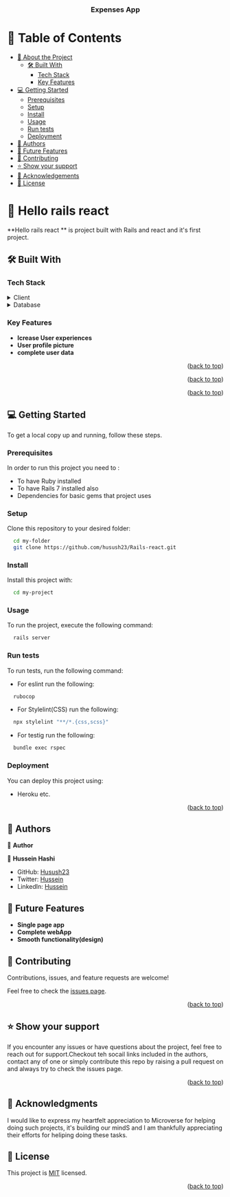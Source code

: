 <a name="readme-top"></a>

<div align="center">

  <h3><b>Expenses App </b></h3>

</div>

<!-- TABLE OF CONTENTS -->

# 📗 Table of Contents

- [📖 About the Project](#about-project)
  - [🛠 Built With](#built-with)
    - [Tech Stack](#tech-stack)
    - [Key Features](#key-features)
- [💻 Getting Started](#getting-started)
  - [Prerequisites](#prerequisites)
  - [Setup](#setup)
  - [Install](#install)
  - [Usage](#usage)
  - [Run tests](#run-tests)
  - [Deployment](#deployment)
- [👥 Authors](#authors)
- [🔭 Future Features](#future-features)
- [🤝 Contributing](#contributing)
- [⭐️ Show your support](#support)
- [🙏 Acknowledgements](#acknowledgements)
- [📝 License](#license)

<!-- PROJECT DESCRIPTION -->

# 📖 Hello rails react <a name="about-project"></a>

**Hello rails react ** is project built with Rails and react and it's first project.

## 🛠 Built With <a name="built-with"></a>

### Tech Stack <a name="tech-stack"></a>

<details>
  <summary>Client</summary>
  <ul>
    <li><a href="https://rubyonrails.org//">Rails</a></li>
  </ul>
</details>

<details>
<summary>Database</summary>
  <ul>
    <li><a href="https://www.postgresql.org/">PostgreSQL</a></li>
  </ul>
</details>

<!-- Features -->

### Key Features <a name="key-features"></a>

>

- **Icrease User experiences**
- **User profile picture**
- **complete user data**

<p align="right">(<a href="#readme-top">back to top</a>)</p>

<p align="right">(<a href="#readme-top">back to top</a>)</p>

<!-- GETTING STARTED -->

<p align="right">(<a href="#readme-top">back to top</a>)</p>

## 💻 Getting Started <a name="getting-started"></a>

To get a local copy up and running, follow these steps.

### Prerequisites

In order to run this project you need to :

- To have Ruby installed
- To have Rails 7 installed also
- Dependencies for basic gems that project uses

### Setup

Clone this repository to your desired folder:

```sh
  cd my-folder
  git clone https://github.com/husush23/Rails-react.git
```

### Install

Install this project with:

```sh
  cd my-project
```

### Usage

To run the project, execute the following command:

```sh
  rails server
```

### Run tests

To run tests, run the following command:

- For eslint run the following:

```sh
  rubocop
```

- For Stylelint(CSS) run the following:

```sh
  npx stylelint "**/*.{css,scss}"
```

- For testig run the following:

```sh
  bundle exec rspec
```

### Deployment

You can deploy this project using:

- Heroku etc.

<p align="right">(<a href="#readme-top">back to top</a>)</p>

<!-- AUTHORS -->

## 👥 Authors <a name="authors"></a>

👤 **Author**

👤 **Hussein Hashi**

- GitHub: [Husush23](https://github.com/husush23)
- Twitter: [Hussein](https://twitter.com/HusseinKadare2)
- LinkedIn: [Hussein](https://www.linkedin.com/in/hussein-kadare-8aa1361a8/)

<!-- FUTURE FEATURES -->

## 🔭 Future Features <a name="future-features"></a>

- **Single page app**
- **Complete webApp**
- **Smooth functionality(design)**

<!-- CONTRIBUTING -->

## 🤝 Contributing <a name="contributing"></a>

Contributions, issues, and feature requests are welcome!

Feel free to check the [issues page](https://github.com/husush23/Rails-react.git).

<p align="right">(<a href="#readme-top">back to top</a>)</p>

<!-- SUPPORT -->

## ⭐️ Show your support <a name="support"></a>

If you encounter any issues or have questions about the project, feel free to reach out for support.Checkout teh socail links included in the authors, contact any of one or simply contribute this repo by raising a pull request on and always try to check the issues page.

<p align="right">(<a href="#readme-top">back to top</a>)</p>

<!-- ACKNOWLEDGEMENTS -->

## 🙏 Acknowledgments <a name="acknowledgements"></a>

I would like to express my heartfelt appreciation to Microverse for helping doing such projects, it's building our mindS and I am thankfully appreciating their efforts for heliping doing these tasks.

## 📝 License <a name="license"></a>

This project is [MIT](./MIT.md) licensed.

<p align="right">(<a href="#readme-top">back to top</a>)</p>
